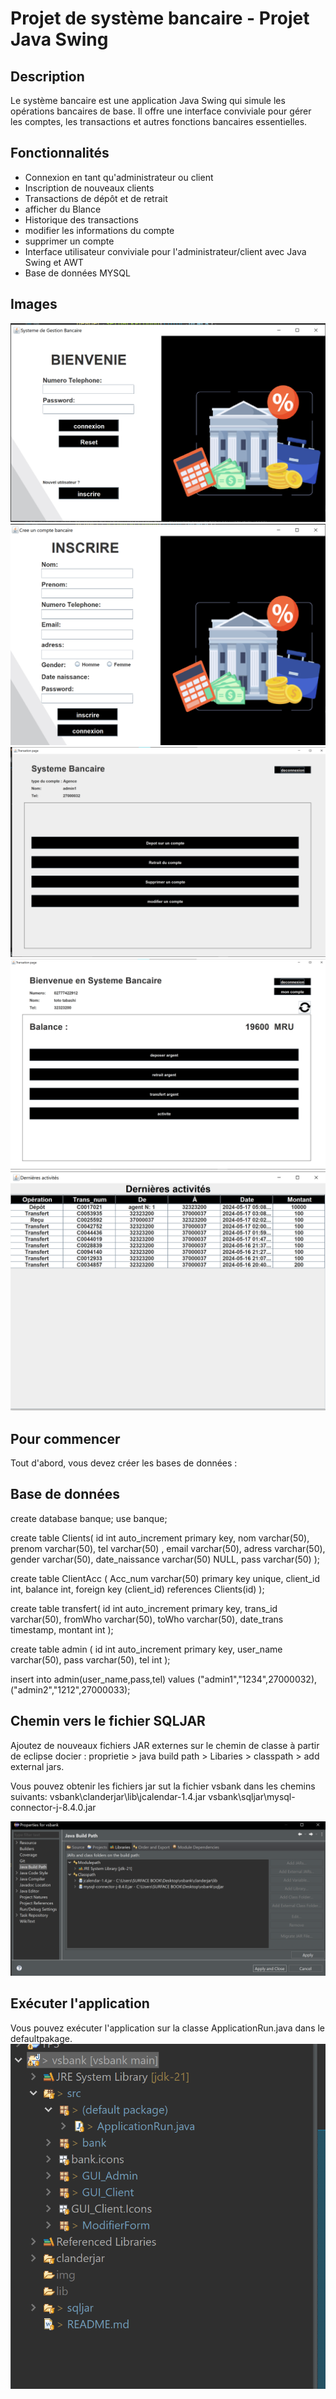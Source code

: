 # Projet de système bancaire - Projet Java Swing

## Description
Le système bancaire est une application Java Swing qui simule les opérations bancaires de base. Il offre une interface conviviale pour gérer les comptes, les transactions et autres fonctions bancaires essentielles.

## Fonctionnalités
- Connexion en tant qu'administrateur ou client
- Inscription de nouveaux clients
- Transactions de dépôt et de retrait
- afficher du Blance
- Historique des transactions
- modifier les informations du compte
- supprimer un compte
- Interface utilisateur conviviale pour l'administrateur/client avec Java Swing et AWT
- Base de données MYSQL

## Images
![img login](img/login.png)
![img inscrire](img/inscrire.png)
![img GUI_Admin](img/GUI_Admin.png)
![img GUI_client](img/GUI_client.png)
![img liste](img/liste.png)

## Pour commencer
Tout d'abord, vous devez créer les bases de données :

## Base de données

create database banque;
use banque;

create table Clients(
id int auto_increment primary key,
nom varchar(50),
prenom varchar(50),
tel varchar(50) ,
email varchar(50),
adress varchar(50),
gender varchar(50),
date_naissance varchar(50) NULL,
pass varchar(50)
);

create table ClientAcc (
Acc_num varchar(50) primary key unique,
client_id int,
balance int,
foreign key (client_id) references Clients(id)
);

create table transfert(
id int auto_increment primary key,
trans_id varchar(50),
fromWho varchar(50),
toWho varchar(50),
date_trans timestamp,
montant int
);

create table admin (
id int auto_increment primary key,
user_name varchar(50),
pass varchar(50),
tel int
);

insert into admin(user_name,pass,tel) values
("admin1","1234",27000032),
("admin2","1212",27000033);


## Chemin vers le fichier SQLJAR
Ajoutez de nouveaux fichiers JAR externes sur le chemin de classe à partir de eclipse docier :
proprietie > java build path > Libaries > classpath > add external jars.

Vous pouvez obtenir les fichiers jar sut la fichier vsbank dans les chemins suivants:
vsbank\clanderjar\lib\jcalendar-1.4.jar
vsbank\sqljar\mysql-connector-j-8.4.0.jar

![img path](img/path.png)


## Exécuter l'application
Vous pouvez exécuter l'application sur la classe ApplicationRun.java dans le defaultpakage.
![img str](img/str.png)

